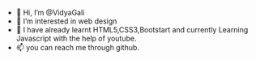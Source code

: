 - 👋 Hi, I’m @VidyaGali
- 👀 I’m interested in web design
- 🌱 I have already learnt HTML5,CSS3,Bootstart and currently Learning Javascript with the help of youtube.
- 📫 you can reach me through github.
<!---
VidyaGali/VidyaGali is a ✨ special ✨ repository because its `README.md` (this file) appears on your GitHub profile.
You can click the Preview link to take a look at your changes.
--->
